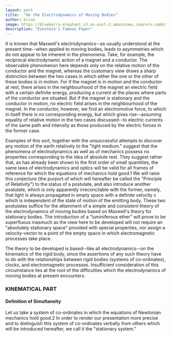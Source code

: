 ```yaml
---
layout: post
title:  "On the Electrodynamics of Moving Bodies"
author: brian
image: https://blueberry-elephant.s3.us-east-2.amazonaws.com/urn-cambridge.org-id-binary-84476-20160519032645923-0885-82834fig2_1.png
description: "Einstein's Famous Paper"
---
```


It is known that Maxwell's electrodynamics--as usually understood at the present time--when applied to moving bodies, leads to asymmetries which do not appear to be inherent in the phenomena. Take, for example, the reciprocal electrodynamic action of a magnet and a conductor. The observable phenomenon here depends only on the relative motion of the conductor and the magnet, whereas the customary view draws a sharp distinction between the two cases in which either the one or the other of these bodies is in motion. For if the magnet is in motion and the conductor at rest, there arises in the neighbourhood of the magnet an electric field with a certain definite energy, producing a current at the places where parts of the conductor are situated. But if the magnet is stationary and the conductor in motion, no electric field arises in the neighbourhood of the magnet. In the conductor, however, we find an electromotive force, to which in itself there is no corresponding energy, but which gives rise--assuming equality of relative motion in the two cases discussed--to electric currents of the same path and intensity as those produced by the electric forces in the former case.

Examples of this sort, together with the unsuccessful attempts to discover any motion of the earth relatively to the "light medium." suggest that the phenomena of electrodynamics as well as of mechanics possess no properties corresponding to the idea of absolute rest. They suggest rather that, as has already been shown to the first order of small quantities, the same laws of electrodynamics and optics will be valid for all frames of reference for which the equations of mechanics hold good.1 We will raise this conjecture (the purport of which will hereafter be called the "Principle of Relativity") to the status of a postulate, and also introduce another postulate, which is only apparently irreconcilable with the former, namely, that light is always propagated in empty space with a definite velocity c which is independent of the state of motion of the emitting body. These two postulates suffice for the attainment of a simple and consistent theory of the electrodynamics of moving bodies based on Maxwell's theory for stationary bodies. The introduction of a "luminiferous ether" will prove to be superfluous inasmuch as the view here to be developed will not require an "absolutely stationary space" provided with special properties, nor assign a velocity-vector to a point of the empty space in which electromagnetic processes take place.

The theory to be developed is based--like all electrodynamics--on the kinematics of the rigid body, since the assertions of any such theory have to do with the relationships between rigid bodies (systems of co-ordinates), clocks, and electromagnetic processes. Insufficient consideration of this circumstance lies at the root of the difficulties which the electrodynamics of moving bodies at present encounters.

### KINEMATICAL PART
#### Definition of Simultaneity

Let us take a system of co-ordinates in which the equations of Newtonian mechanics hold good.2 In order to render our presentation more precise and to distinguish this system of co-ordinates verbally from others which will be introduced hereafter, we call it the "stationary system."
